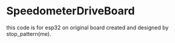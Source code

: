 # SpeedometerDriveBoard
this code is for esp32 on original board created and designed by stop_pattern(me).
